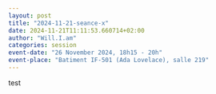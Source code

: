 ```yaml
---
layout: post
title: "2024-11-21-seance-x"
date: 2024-11-21T11:11:53.660714+02:00
author: "Will.I.am"
categories: session
event-date: "26 November 2024, 18h15 - 20h"
event-place: "Batiment IF-501 (Ada Lovelace), salle 219"
---
```


test
